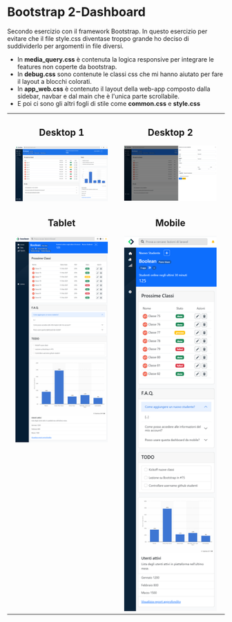 # Bootstrap 2-Dashboard

Secondo esercizio con il framework Bootstrap. In questo esercizio per evitare che il file style.css diventase troppo grande ho deciso di suddividerlo per argomenti in file diversi.

-   In **media_query.css** è contenuta la logica responsive per integrare le features non coperte da bootstrap.
-   In **debug.css** sono contenute le classi css che mi hanno aiutato per fare il layout a blocchi colorati.
-   In **app_web.css** è contenuto il layout della web-app composto dalla sidebar, navbar e dal main che è l'unica parte scrollabile.
-   E poi ci sono gli altri fogli di stile come **common.css** e **style.css**

<table cellpadding="0">
  <tr style="padding: 0">
    <td valign="top" align="center" width="50%">
        <h2 >Desktop 1</h2>
        <img src="./screencapture/desktop-1.png" width="90%"/>
    </td>
    <td valign="top" align="center" width="50%">
        <h2 >Desktop 2</h2>
        <img src="./screencapture/desktop-2.png" width="90%"/>
    </td>
  </tr>
    <tr style="padding: 0">
        <td valign="top" align="center" width="50%">
            <h2>Tablet</h2>
            <img src="./screencapture/tablet.png" width="90%"/>
        </td>
        <td valign="top" align="center" width="50%">
            <h2>Mobile</h2>
            <img src="./screencapture/mobile.png" width="90%"/>
        </td>
  </tr>
</table>
